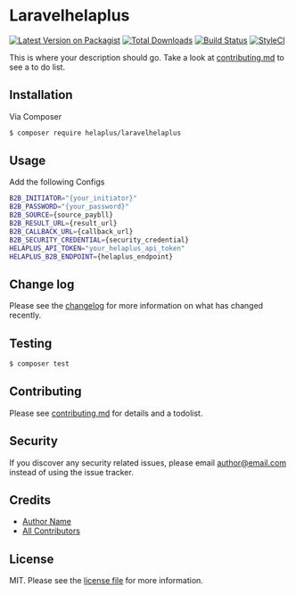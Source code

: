 # Laravelhelaplus

[![Latest Version on Packagist][ico-version]][link-packagist]
[![Total Downloads][ico-downloads]][link-downloads]
[![Build Status][ico-travis]][link-travis]
[![StyleCI][ico-styleci]][link-styleci]

This is where your description should go. Take a look at [contributing.md](contributing.md) to see a to do list.

## Installation

Via Composer

``` bash
$ composer require helaplus/laravelhelaplus
```

## Usage
Add the following Configs
``` bash
B2B_INITIATOR="{your_initiator}"
B2B_PASSWORD="{your_password}"
B2B_SOURCE={source_paybll}
B2B_RESULT_URL={result_url}
B2B_CALLBACK_URL={callback_url}
B2B_SECURITY_CREDENTIAL={security_credential}
HELAPLUS_API_TOKEN="your_helaplus_api_token"
HELAPLUS_B2B_ENDPOINT={helaplus_endpoint}
```
## Change log

Please see the [changelog](changelog.md) for more information on what has changed recently.

## Testing

``` bash
$ composer test
```

## Contributing

Please see [contributing.md](contributing.md) for details and a todolist.

## Security

If you discover any security related issues, please email author@email.com instead of using the issue tracker.

## Credits

- [Author Name][link-author]
- [All Contributors][link-contributors]

## License

MIT. Please see the [license file](license.md) for more information.

[ico-version]: https://img.shields.io/packagist/v/helaplus/laravelhelaplus.svg?style=flat-square
[ico-downloads]: https://img.shields.io/packagist/dt/helaplus/laravelhelaplus.svg?style=flat-square
[ico-travis]: https://img.shields.io/travis/helaplus/laravelhelaplus/master.svg?style=flat-square
[ico-styleci]: https://styleci.io/repos/12345678/shield

[link-packagist]: https://packagist.org/packages/helaplus/laravelhelaplus
[link-downloads]: https://packagist.org/packages/helaplus/laravelhelaplus
[link-travis]: https://travis-ci.org/helaplus/laravelhelaplus
[link-styleci]: https://styleci.io/repos/12345678
[link-author]: https://github.com/helaplus
[link-contributors]: ../../contributors
